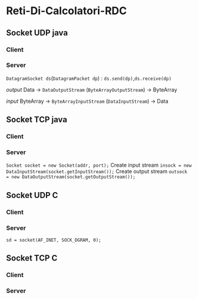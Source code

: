 # Reti-Di-Calcolatori-RDC
## Socket UDP java
### Client


### Server
`DatagramSocket ds`(`DatagramPacket dp`) : `ds.send(dp)`,`ds.receive(dp)`

*output* Data -> `DataOutputStream` (`ByteArrayOutputStream`) -> ByteArray 

*input* ByteArray -> `ByteArrayInputStream` (`DataInputStream`) -> Data

## Socket TCP java
### Client
### Server
`Socket socket = new Socket(addr, port);`
Create input stream
`insock = new DataInputStream(socket.getInputStream());`
Create output stream
`outsock = new DataOutputStream(socket.getOutputStream());`

## Socket UDP C
### Client
### Server
`sd = socket(AF_INET, SOCK_DGRAM, 0);`

## Socket TCP C
### Client
### Server